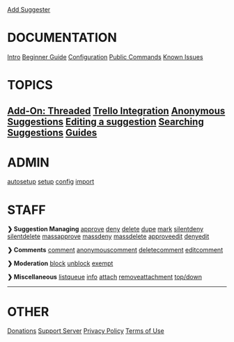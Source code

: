<div class="sidebar-top-button">
  <a href="https://suggester.js.org/invite" class="sidebar-btn">
    <i class="fa-solid fa-plus"></i> Add Suggester
  </a>
</div>
<div class="tight-links">

# **DOCUMENTATION**

[<i class="fa-solid fa-circle-info"></i> Intro](home.md)
[<i class="fa-solid fa-book"></i> Beginner Guide](/beginner-guide.md)
[<i class="fa-solid fa-gear"></i> Configuration](/config/configuration.md)
[<i class="fa-solid fa-wrench"></i> Public Commands](/sumup.md)
[<i class="fa-solid fa-font-awesome"></i> Known Issues](/topics/known-issues.md)

</div>

<div class="tight-links">

# **TOPICS**
[<i class="fa-solid fa-star" style="color: #FFD43B;"></i> Add-On: Threaded](/topics/threaded.md)
[<i class="fas fa-cogs"></i> Trello Integration](/topics/trello/intro.md)
[<i class="fa-solid fa-user-secret"></i> Anonymous Suggestions](/topics/anonymous-suggestions.md)
[<i class="fa-solid fa-pen"></i> Editing a suggestion](/topics/suggestion-editing.md)
[<i class="fa-solid fa-magnifying-glass"></i> Searching Suggestions](/topics/search.md)
[<i class="fa-solid fa-book"></i> Guides](/topics/guides/intro.md)
---
</div>


# **ADMIN**
[autosetup](/admin/autosetup.md)
[setup](/admin/setup.md)
[config](/config/configuration.md)
[import](/admin/import.md)

# **STAFF**

**❯ Suggestion Managing**
[approve](/staff/approve.md)
[deny](/staff/deny.md)
[delete](/staff/delete.md)
[dupe](/staff/dupe.md)
[mark](/staff/mark.md)
[silentdeny](/staff/silentdeny.md)
[silentdelete](/staff/silentdelete.md)
[massapprove](/staff/massapprove.md)
[massdeny](/staff/massdeny.md)
[massdelete](/staff/massdelete.md)
[approveedit](/staff/approveedit.md)
[denyedit](/staff/denyedit.md)

**❯ Comments**
[comment](/staff/comment.md)
[anonymouscomment](/staff/acomment.md)
[deletecomment](/staff/deletecomment.md)
[editcomment](/staff/comment-editing.md)

**❯ Moderation**
[block](/staff/block.md)
[unblock](/staff/unblock.md)
[exempt](/staff/exempt.md)

**❯ Miscellaneous**
[listqueue](/staff/listqueue.md)
[info](/staff/info.md)
[attach](/staff/attach.md)
[removeattachment](/staff/removeattachment.md)
[top/down](/staff/top-n-down.md)

---
# **OTHER**
[<i class="fa-solid fa-heart fa-beat" style="color: #f5479b;"></i> Donations](/supporting/info.md)
[<i class="fa-solid fa-question"></i> Support Server](https://suggester.js.org/support)
[<i class="fa-solid fa-lock"></i> Privacy Policy](/legal/privacy.md)
[<i class="fa-solid fa-section"></i> Terms of Use](/legal/terms.md)